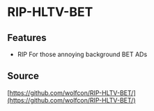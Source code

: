 # RIP-HLTV-BET
## Features
- RIP For those annoying background BET ADs
## Source
[https://github.com/wolfcon/RIP-HLTV-BET/](https://github.com/wolfcon/RIP-HLTV-BET/)
